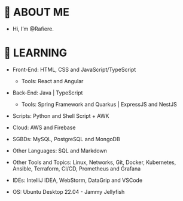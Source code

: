 # 👋 ABOUT ME

-  Hi, I’m @Rafiere.

# 👀 LEARNING

  - Front-End: HTML, CSS and JavaScript/TypeScript
    - Tools: React and Angular

  - Back-End: Java | TypeScript
    - Tools: Spring Framework and Quarkus | ExpressJS and NestJS

  - Scripts: Python and Shell Script + AWK

  - Cloud: AWS and Firebase

  - SGBDs: MySQL, PostgreSQL and MongoDB

  - Other Languages: SQL and Markdown

  - Other Tools and Topics: Linux, Networks, Git, Docker, Kubernetes, Ansible, Terraform, CI/CD, Prometheus and Grafana

  - IDEs: IntelliJ IDEA, WebStorm, DataGrip and VSCode

  - OS: Ubuntu Desktop 22.04 - Jammy Jellyfish

